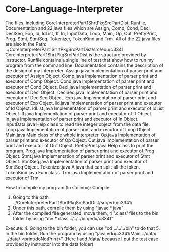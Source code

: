 # Core-Language-Interpreter

The files, including CoreInterpreterPart1ShrtPkgSrcPartDist, Runfile, Documentation and 22 java files which are Assign, 
Comp, Cond, Decl, DeclSeq, Exp, Id, IdList, If, In, InputData, Loop, Main, Op, Out, PrettyPrint, Prog, Stmt, StmtSeq, Tokenizer, 
TokenKind and Trm. All of the 22 java files are also in the Path: ../CoreInterpreterPart1ShrtPkgSrcPartDist/src/edu/c3341
CoreInterpreterPart1ShrtPkgSrcPartDist is the structure provided by instructor.
Runfile contains a single line of test that show how to run my program from the command line.
Documentation contains the description of the design of my interpreter.
Assign.java	Implementation of parser print and executor of Assign Object.
Comp.java 	Implementation of parser print and executor of Comp Object.
Cond.java 	Implementation of parser print and executor of Cond Object.
Decl.java 	Implementation of parser print and executor of Decl Object.
DeclSeq.java 	Implementation of parser print and executor of DeclSeq Object.
Exp.java 	Implementation of parser print and executor of Exp Object.
Id.java 	Implementation of parser print and executor of Id Object.
IdList.java 	Implementation of parser print and executor of IdList Object.
If.java 	Implementation of parser print and executor of If Object.
In.java 	Implementation of parser print and executor of In Object.
InputData.java 	Help class to read the integer object from the data file.
Loop.java 	Implementation of parser print and executor of Loop Object.
Main.java 	Main class of the whole interpreter.
Op.java 	Implementation of parser print and executor of Op Object.
Out.java 	Implementation of parser print and executor of Out Object.
PrettyPrint.java 	Help class to print the program.
Prog.java 	Implementation of parser print and executor of Prog Object.
Stmt.java 	Implementation of parser print and executor of Stmt Object.
StmtSeq.java 	Implementation of parser print and executor of StmtSeq Object.
Tokenizer.java 	A java that can split all the token.
TokenKind.java 	Eum class.
Trm.java 	Implementation of parser print and executor of Trm.

How to compile my program (In stdlinux):
Compile:
1. Going to the path ../CoreInterpreterPart1ShrtPkgSrcPartDist/src/edu/c3341/
2. Under this path, compile them by using "javac *.java"
3. After the compiled file generated, move them, 4 '.class' files to the bin folder by using "mv *.class ../../../bin/edu/c3341"

Execute:
4. Going to the bin folder, you can use "cd ../../../bin" to do that
5. In the bin folder, Run the program by using "java edu/c3341/Main ../data/<coreProgram> ../data/<InputData> <print/doNotPrint>"
(Here I add /data/ because I put the test case provided by instructor into the data folder)
